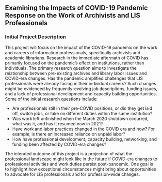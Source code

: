 ## Examining the Impacts of COVID-19 Pandemic Response on the Work of Archivists and LIS Professionals 
### Initial Project Description

This project will focus on the impact of the COVID-19 pandemic on the work and careers of information professionals, specifically archivists and academic librarians. Research in the immediate aftermath of COVID has primarily focused on the pandemic’s effect on institutions, rather than individuals. The primary research question aims to investigate the relationship between pre-existing archives and library labor issues and COVID-era changes. Has the pandemic amplified challenges that LIS professionals were already facing in their individual careers? Such changes might be evidenced by frequently-evolving job descriptions, funding issues, and a lack of professional development and capacity building opportunities. Some of the initial research questions include:

- Are professionals still in their pre-COVID positions, or did they get laid off, switch jobs, or take on different duties within the same institution? 
- Was work left unfinished when the March 2020 shutdown occurred, what was it, and has it resumed now in 2021?
- Have work and labor practices changed in the COVID era and how? For example, is there an increased reliance on unpaid labor?
- How have professional development, capacity building, networking, and funding been affected by COVID-era changes?

The intended outcome of this project is a projection of what the professional landscape might look like in the future if COVID-era changes to professional activities and work duties persist post-pandemic. One goal is to highlight how exceptional circumstances might bring about opportunities to advocate for LIS professionals and for profession-wide changes. 

